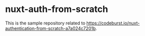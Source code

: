 # nuxt-auth-from-scratch

This is the sample repository related to https://codeburst.io/nuxt-authentication-from-scratch-a7a024c7201b.

